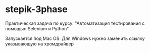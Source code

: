 # stepik-3phase

Практическая задача по курсу: "Автоматизация тестирования с помощью Selenium и Python".

Запускается под Mac OS. Для Windows нужно заменить ссылку указывающую на хромдрайвер
